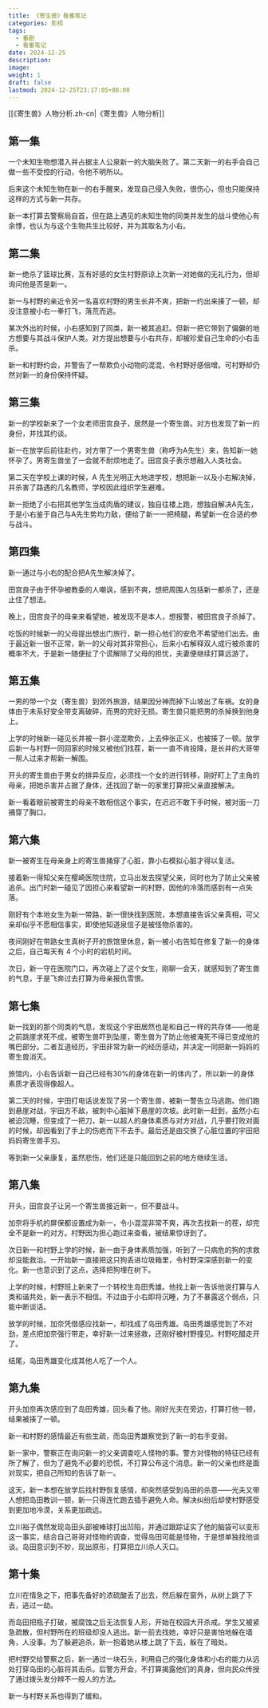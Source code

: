 ```yaml
---
title: 《寄生兽》看番笔记
categories: 影视
tags:
  - 番剧
  - 看番笔记
date: 2024-12-25
description: 
image: 
weight: 1
draft: false
lastmod: 2024-12-25T23:17:05+08:00
---
```

[[《寄生兽》人物分析.zh-cn|《寄生兽》人物分析]]

## 第一集

一个未知生物想潜入并占据主人公泉新一的大脑失败了。第二天新一的右手会自己做一些不受控的行动，令他不明所以。

后来这个未知生物在新一的右手醒来，发现自己侵入失败，很伤心，但也只能保持这样的方式与新一共存。

新一本打算去警察局自首，但在路上遇见的未知生物的同类并发生的战斗使他心有余悸，也认为与这个生物共生比较好，并为其取名为小右。

## 第二集

新一绝杀了篮球比赛，互有好感的女生村野原谅上次新一对她做的无礼行为，但却询问他是否是新一。

新一与村野的亲近令另一名喜欢村野的男生长井不爽，把新一约出来揍了一顿，却没注意被小右一拳打飞，落荒而逃。

某次外出的时候，小右感知到了同类，新一被其追赶。但新一把它带到了偏僻的地方想要与其战斗保护人类。对方提出想要与小右共存，却被珍爱自己生命的小右击杀。

新一和村野约会，并警告了一帮欺负小动物的混混，令村野好感倍增。可村野却仍然对新一的身份保持怀疑。

## 第三集

新一的学校新来了一个女老师田宫良子，居然是一个寄生兽。对方也发现了新一的身份，并找其约谈。

新一在放学后前往赴约，对方带了一个男寄生兽（称呼为A先生）来，告知新一她怀孕了。男寄生兽坐了一会就不耐烦地走了。田宫良子表示想融入人类社会。

第二天在学校上课的时候，A 先生光明正大地进学校，想把新一以及小右解决掉，并杀害了路遇的几名教师，学校因此组织学生避难。

新一拒绝了小右把其他学生当成肉盾的建议，独自往楼上跑，想独自解决A先生，于是小右鉴于自己与A先生势均力敌，便给了新一一把椅腿，希望新一在合适的参与战斗。

## 第四集

新一通过与小右的配合把A先生解决掉了。

田宫良子由于怀孕被教委的人嘲讽，感到不爽，想把周围人包括新一都杀了，还是止住了想法。

晚上，田宫良子的母亲来看望她，被发现不是本人，想报警，被田宫良子杀掉了。

吃饭的时候新一的父母提出想出门旅行，新一担心他们的安危不希望他们出去。由于最近新一很不正常，新一的父母对其非常担心，后来小右解释双人成行被杀害的概率不大，于是新一随便扯了个谎解除了父母的担忧，夫妻便继续打算远游了。

## 第五集

一男的带一个女（寄生兽）到郊外旅游，结果因分神而掉下山坡出了车祸。女的身体由于未系好安全带支离破碎，而男的完好无损。寄生兽只能把男的杀掉换到他身上。

上学的时候新一碰见长井被一群小混混欺负，上去伸张正义，也被揍了一顿。放学后新一与村野一同回家的时候又被他们找茬，新一一直不肯投降，是长井的大哥带一帮人过来才帮新一解围。

开头的寄生兽由于男女的排异反应，必须找一个女的进行转移，刚好盯上了主角的母亲，把她杀害并占据了身体，还找回了新一的家里打算把父亲直接解决。

新一看着眼前被寄生的母亲不敢相信这个事实，在迟迟不敢下手时候，被对面一刀捅穿了胸口。

## 第六集

新一被寄生在母亲身上的寄生兽捅穿了心脏，靠小右模拟心脏才得以复活。

接着新一得知父亲在樱崎医院住院，立马出发去探望父亲，同时也为了防止父亲被追杀。出门时新一碰见了因担心来看望新一的村野，因他的冷落而感到有一点失落。

刚好有个本地女生为新一带路，新一很快找到医院，本想直接告诉父亲真相，可父亲却似乎不愿相信事实，即使他知道泉信子是被怪物杀害的。

夜间刚好在带路女生真树子开的旅馆里休息，新一被小右告知在修复了新一的身体之后，自己每天有 4 个小时的宕机时间。

次日，新一守在医院门口，再次碰上了这个女生，刚聊一会天，就感知到了寄生兽的气息，于是飞奔过去打算为母亲报仇雪恨。

## 第七集

新一找到的那个同类的气息，发现这个宇田居然也是和自己一样的共存体——他是之前跳崖求死不成，被寄生兽吓到坠崖，寄生兽为了防止他被淹死不得已变成他的嘴巴部分。二者互道经历，宇田非常为新一的经历感动，并决定一同把新一妈妈的寄生兽消灭。

旅馆内，小右告诉新一自己已经有30%的身体在新一的体内了，所以新一的身体素质才表现得像超人。

第二天的时候，宇田打电话说发现了另一个寄生兽，被新一警告立马逃跑。他们跑到悬崖对战，宇田方不敌，被刺中心脏掉下悬崖的次坡。此时新一赶到，虽然小右被迫沉睡，但变成了一把刀，新一以超人的身体素质与对方对战，几乎要打败对面的时候，却因看到了手上的伤疤而下不去手。最后还是由交换了心脏位置的宇田把妈妈寄生兽手刃。

等到新一父亲康复，虽然悲伤，他们还是只能回到之前的地方继续生活。

## 第八集

开头，田宫良子让另一个寄生兽接近新一，但不要战斗。

加奈将手机的屏保都设置成为新一，令小混混非常不爽，再次去找新一的茬，却完全不是新一的对方。村野因为担心跑过来查看，被结果惊讶到了。

次日新一和村野上学的时候，新一由于身体素质加强，听到了一只病危的狗的求救却没能救治。一开始新一直接把这只狗丢进垃圾箱里，令村野深深感到新一的变化。新一也意识到了这点，选择把狗埋在树下。

上学的时候，村野班上新来了一个转校生岛田秀雄。他找上新一告诉他说打算与人类和谐共处，新一表示不相信。不过由于小右即将沉睡，为了不暴露这个弱点，只能中断谈话。

放学的时候，加奈凭借感应找新一，却找成了岛田秀雄。岛田秀雄感觉到了不对劲，差点把加奈强行带走，幸好新一过来拯救，还刚好被村野撞见。村野吃醋走开了。

结尾，岛田秀雄变化成其他人吃了一个人。

## 第九集

开头加奈再次感应到了岛田秀雄，回头看了他。刚好光夫在旁边，打算打他一顿，结果被揍了一顿。

新一和村野的感情最近有些生疏，而岛田秀雄察觉到了新一的右手变弱。

新一家中，警察正在询问新一的父亲调查吃人怪物的事。警方对怪物的特征已经有所了解了，但为了避免不必要的恐慌，不打算公布这个消息。新一的父亲也终是面对现实，把自己所知的告诉了新一。

这天，新一本想在放学后找村野恢复感情，却突然感受到岛田的杀意——光夫又带人想把岛田教训一顿，新一只得连忙跑去插手避免人命。解决纠纷后却使村野感受到更加地冷漠，关系更加疏远。

立川裕子偶然发现岛田头部被棒球打出凹陷，并通过跟踪证实了他的脑袋可以变形这一事实，结合自己哥哥对怪物的调查，觉得岛田可能是怪物，于是想单独找他谈谈。岛田意识到不妙，现出原形，打算把立川杀人灭口。

## 第十集

立川在情急之下，把事先备好的浓硫酸丢了出去，然后躲在窗外，从树上跳了下去，逃过一劫。

而岛田把瓶子打破，被腐蚀之后无法恢复人形，开始在校园大开杀戒。学生又被紧急疏散，但村野所在的班级却没人逃出。新一前去找她，幸好只是害怕地躲在墙角，人没事。为了躲避追杀，新一抱着她从楼上跳了下去，躲在了暗处。

把村野交给警察之后，新一通过一块石头，利用自己的强化身体和小右的能力从远处打穿岛田的心脏将其击杀。后警方开会，不打算揭露他们的真身，但向民众传授了通过拨头发分辨不一般人的方法。

新一与村野关系也得到了缓和。


